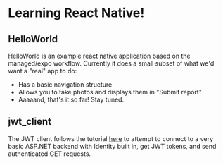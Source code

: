 # Learning React Native!

## HelloWorld
HelloWorld is an example react native application based on the managed/expo
workflow. Currently it does a small subset of what we'd want a "real" app
to do:

* Has a basic navigation structure
* Allows you to take photos and displays them in "Submit report"
* Aaaaand, that's it so far! Stay tuned.


## jwt_client
The JWT client follows the tutorial
[here](https://medium.com/@njwest/building-a-react-native-jwt-client-efacf78b9364)
to attempt to connect to a very basic ASP.NET backend with Identity built
in, get JWT tokens, and send authenticated GET requests.
